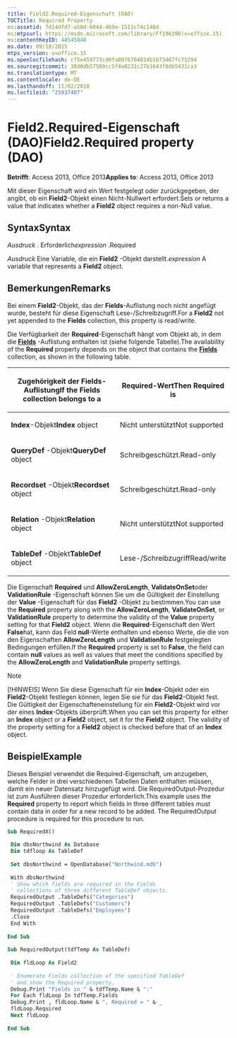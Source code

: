 ```yaml
---
title: Field2.Required-Eigenschaft (DAO)
TOCTitle: Required Property
ms:assetid: 7d14dfd7-a50d-6044-469e-1511c74c148d
ms:mtpsurl: https://msdn.microsoft.com/library/Ff196390(v=office.15)
ms:contentKeyID: 48545848
ms.date: 09/18/2015
mtps_version: v=office.15
ms.openlocfilehash: cf5e459773cd0fa0976704834b1b73467fc75294
ms.sourcegitcommit: 38d0db57580cc5f4a0231c27b1643f8db5431ca3
ms.translationtype: MT
ms.contentlocale: de-DE
ms.lasthandoff: 11/02/2018
ms.locfileid: "25937407"
---
```

# <a name="field2required-property-dao"></a><span data-ttu-id="ef048-102">Field2.Required-Eigenschaft (DAO)</span><span class="sxs-lookup"><span data-stu-id="ef048-102">Field2.Required property (DAO)</span></span>


<span data-ttu-id="ef048-103">**Betrifft**: Access 2013, Office 2013</span><span class="sxs-lookup"><span data-stu-id="ef048-103">**Applies to**: Access 2013, Office 2013</span></span>


<span data-ttu-id="ef048-104">Mit dieser Eigenschaft wird ein Wert festgelegt oder zurückgegeben, der angibt, ob ein **Field2**-Objekt einen Nicht-Nullwert erfordert.</span><span class="sxs-lookup"><span data-stu-id="ef048-104">Sets or returns a value that indicates whether a **Field2** object requires a non-Null value.</span></span>

## <a name="syntax"></a><span data-ttu-id="ef048-105">Syntax</span><span class="sxs-lookup"><span data-stu-id="ef048-105">Syntax</span></span>

<span data-ttu-id="ef048-106">*Ausdruck* . Erforderlich</span><span class="sxs-lookup"><span data-stu-id="ef048-106">*expression* .Required</span></span>

<span data-ttu-id="ef048-107">*Ausdruck* Eine Variable, die ein **Field2** -Objekt darstellt.</span><span class="sxs-lookup"><span data-stu-id="ef048-107">*expression* A variable that represents a **Field2** object.</span></span>

## <a name="remarks"></a><span data-ttu-id="ef048-108">Bemerkungen</span><span class="sxs-lookup"><span data-stu-id="ef048-108">Remarks</span></span>

<span data-ttu-id="ef048-109">Bei einem **Field2**-Objekt, das der **Fields**-Auflistung noch nicht angefügt wurde, besteht für diese Eigenschaft Lese-/Schreibzugriff.</span><span class="sxs-lookup"><span data-stu-id="ef048-109">For a **Field2** not yet appended to the **Fields** collection, this property is read/write.</span></span>

<span data-ttu-id="ef048-110">Die Verfügbarkeit der **Required**-Eigenschaft hängt vom Objekt ab, in dem die **[Fields](fields-collection-dao.md)** -Auflistung enthalten ist (siehe folgende Tabelle).</span><span class="sxs-lookup"><span data-stu-id="ef048-110">The availability of the **Required** property depends on the object that contains the **[Fields](fields-collection-dao.md)** collection, as shown in the following table.</span></span>

<table>
<colgroup>
<col style="width: 50%" />
<col style="width: 50%" />
</colgroup>
<thead>
<tr class="header">
<th><p><span data-ttu-id="ef048-111">Zugehörigkeit der Fields-Auflistung</span><span class="sxs-lookup"><span data-stu-id="ef048-111">If the Fields collection belongs to a</span></span></p></th>
<th><p><span data-ttu-id="ef048-112">Required-Wert</span><span class="sxs-lookup"><span data-stu-id="ef048-112">Then Required is</span></span></p></th>
</tr>
</thead>
<tbody>
<tr class="odd">
<td><p><span data-ttu-id="ef048-113"><strong>Index</strong>-Objekt</span><span class="sxs-lookup"><span data-stu-id="ef048-113"><strong>Index</strong> object</span></span></p></td>
<td><p><span data-ttu-id="ef048-114">Nicht unterstützt</span><span class="sxs-lookup"><span data-stu-id="ef048-114">Not supported</span></span></p></td>
</tr>
<tr class="even">
<td><p><span data-ttu-id="ef048-115"><strong>QueryDef</strong> -Objekt</span><span class="sxs-lookup"><span data-stu-id="ef048-115"><strong>QueryDef</strong> object</span></span></p></td>
<td><p><span data-ttu-id="ef048-116">Schreibgeschützt.</span><span class="sxs-lookup"><span data-stu-id="ef048-116">Read-only</span></span></p></td>
</tr>
<tr class="odd">
<td><p><span data-ttu-id="ef048-117"><strong>Recordset</strong> -Objekt</span><span class="sxs-lookup"><span data-stu-id="ef048-117"><strong>Recordset</strong> object</span></span></p></td>
<td><p><span data-ttu-id="ef048-118">Schreibgeschützt.</span><span class="sxs-lookup"><span data-stu-id="ef048-118">Read-only</span></span></p></td>
</tr>
<tr class="even">
<td><p><span data-ttu-id="ef048-119"><strong>Relation</strong> -Objekt</span><span class="sxs-lookup"><span data-stu-id="ef048-119"><strong>Relation</strong> object</span></span></p></td>
<td><p><span data-ttu-id="ef048-120">Nicht unterstützt</span><span class="sxs-lookup"><span data-stu-id="ef048-120">Not supported</span></span></p></td>
</tr>
<tr class="odd">
<td><p><span data-ttu-id="ef048-121"><strong>TableDef</strong> -Objekt</span><span class="sxs-lookup"><span data-stu-id="ef048-121"><strong>TableDef</strong> object</span></span></p></td>
<td><p><span data-ttu-id="ef048-122">Lese-/Schreibzugriff</span><span class="sxs-lookup"><span data-stu-id="ef048-122">Read/write</span></span></p></td>
</tr>
</tbody>
</table>


<span data-ttu-id="ef048-123">Die Eigenschaft **Required** und **AllowZeroLength**, **ValidateOnSet**oder **ValidationRule** -Eigenschaft können Sie um die Gültigkeit der Einstellung der **Value** -Eigenschaft für das **Field2** -Objekt zu bestimmen.</span><span class="sxs-lookup"><span data-stu-id="ef048-123">You can use the **Required** property along with the **AllowZeroLength**, **ValidateOnSet**, or **ValidationRule** property to determine the validity of the **Value** property setting for that **Field2** object.</span></span> <span data-ttu-id="ef048-124">Wenn die **Required**-Eigenschaft den Wert **False**hat, kann das Feld **null**-Werte enthalten und ebenso Werte, die die von den Eigenschaften **AllowZeroLength** und **ValidationRule** festgelegten Bedingungen erfüllen.</span><span class="sxs-lookup"><span data-stu-id="ef048-124">If the **Required** property is set to **False**, the field can contain **null** values as well as values that meet the conditions specified by the **AllowZeroLength** and **ValidationRule** property settings.</span></span>


> [!NOTE]
> <span data-ttu-id="ef048-p102">[!HINWEIS] Wenn Sie diese Eigenschaft für ein **Index**-Objekt oder ein **Field2**-Objekt festlegen können, legen Sie sie für das **Field2**-Objekt fest. Die Gültigkeit der Eigenschafteneinstellung für ein **Field2**-Objekt wird vor der eines **Index**-Objekts überprüft.</span><span class="sxs-lookup"><span data-stu-id="ef048-p102">When you can set this property for either an **Index** object or a **Field2** object, set it for the **Field2** object. The validity of the property setting for a **Field2** object is checked before that of an **Index** object.</span></span>



## <a name="example"></a><span data-ttu-id="ef048-127">Beispiel</span><span class="sxs-lookup"><span data-stu-id="ef048-127">Example</span></span>

<span data-ttu-id="ef048-p103">Dieses Beispiel verwendet die Required-Eigenschaft, um anzugeben, welche Felder in drei verschiedenen Tabellen Daten enthalten müssen, damit ein neuer Datensatz hinzugefügt wird.  Die RequiredOutput-Prozedur ist zum Ausführen dieser Prozedur erforderlich.</span><span class="sxs-lookup"><span data-stu-id="ef048-p103">This example uses the **Required** property to report which fields in three different tables must contain data in order for a new record to be added. The RequiredOutput procedure is required for this procedure to run.</span></span>

```vb 
Sub RequiredX() 
 
 Dim dbsNorthwind As Database 
 Dim tdfloop As TableDef 
 
 Set dbsNorthwind = OpenDatabase("Northwind.mdb") 
 
 With dbsNorthwind 
 ' Show which fields are required in the Fields 
 ' collections of three different TableDef objects. 
 RequiredOutput .TableDefs("Categories") 
 RequiredOutput .TableDefs("Customers") 
 RequiredOutput .TableDefs("Employees") 
 .Close 
 End With 
 
End Sub 
 
Sub RequiredOutput(tdfTemp As TableDef) 
 
 Dim fldLoop As Field2 
 
 ' Enumerate Fields collection of the specified TableDef 
 ' and show the Required property. 
 Debug.Print "Fields in " & tdfTemp.Name & ":" 
 For Each fldLoop In tdfTemp.Fields 
 Debug.Print , fldLoop.Name & ", Required = " & _ 
 fldLoop.Required 
 Next fldLoop 
 
End Sub 
 
```

